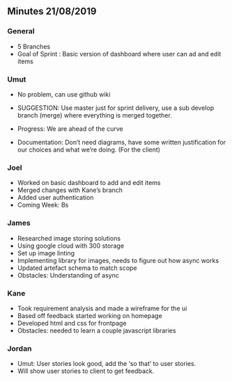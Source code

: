 ## Minutes 21/08/2019

### General

-	5 Branches
-	Goal of Sprint : Basic version of dashboard where user can ad and edit items

### Umut

-	No problem, can use github wiki
-	SUGGESTION: Use master just for sprint delivery, use a sub develop branch (merge) where everything is merged together.
-	Progress: We are ahead of the curve

-	Documentation: Don’t need diagrams, have some written justification for our choices and what we’re doing. (For the client)

### Joel

-	Worked on basic dashboard to add and edit items
-	Merged changes with Kane’s branch
-	Added user authentication
-	Coming Week: Bs

### James

-	Researched image storing solutions
-	Using google cloud with 300 storage
-	Set up image linting
-	Implementing library for images, needs to figure out how async works
-	Updated artefact schema to match scope
-	Obstacles: Understanding of async
### Kane

-	Took requirement analysis and made a wireframe for the ui
-	Based off feedback started working on homepage
-	Developed html and css for frontpage
-	Obstacles: needed to learn a couple javascript libraries

### Jordan
-	Umut: User stories look good, add the ‘so that’ to user stories.
-	Will show user stories to client to get feedback.  

